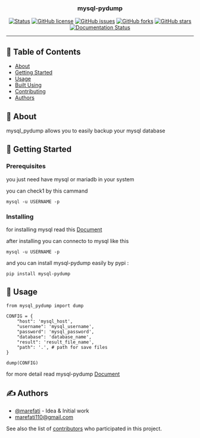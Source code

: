 <h3 align="center">mysql-pydump</h3>

<div align="center">

[![Status](https://img.shields.io/badge/status-active-success.svg)]()
[![GitHub license](https://img.shields.io/github/license/marefati110/mysql-pydump)](https://github.com/marefati110/mysql-pydump/blob/master/LICENSE)
[![GitHub issues](https://img.shields.io/github/issues/marefati110/mysql-pydump)](https://github.com/marefati110/mysql-pydump/issues)
[![GitHub forks](https://img.shields.io/github/forks/marefati110/mysql-pydump)](https://github.com/marefati110/mysql-pydump/network)
[![GitHub stars](https://img.shields.io/github/stars/marefati110/mysql-pydump)](https://github.com/marefati110/mysql-pydump/stargazers)
[![Documentation Status](https://readthedocs.org/projects/mysql-pydump/badge/?version=latest)](https://mysql-pydump.readthedocs.io/en/latest/?badge=latest)
 

</div>

---
## 📝 Table of Contents

- [About](#about)
- [Getting Started](#getting_started)
- [Usage](#usage)
- [Built Using](#built_using)
- [Contributing](../CONTRIBUTING.md)
- [Authors](#authors)

## 🧐 About <a name = "about"></a>
    
mysql_pydump allows you to easily backup your mysql database

## 🏁 Getting Started <a name = "getting_started"></a>

### Prerequisites

you just need have mysql or mariadb in your system

you can check1 by this cammand
```
mysql -u USERNAME -p
```

### Installing

for installing mysql read this <a href = "https://dev.mysql.com/doc/mysql-installation-excerpt/5.7/en/">Document</a>

after installing you can connecto to mysql like this 

```
mysql -u USERNAME -p
```

and you can install mysql-pydump easily by pypi :

```
pip install mysql-pydump
```


## 🎈 Usage <a name="usage"></a>

```
from mysql_pydump import dump

CONFIG = {
    "host": 'mysql_host',
    "username": 'mysql_username',
    "password": 'mysql_password',
    "database": 'database_name',
    "result": 'result_file_name',
    "path": '.', # path for save files
}

dump(CONFIG)

```
  for more detail read mysql-pydump <a href="">Document</a>

## ✍️ Authors <a name = "authors"></a>

- [@marefati](https://github.com/marefati110) - Idea & Initial work
- marefati110@gmail.com

See also the list of [contributors](https://github.com/marefati110/mysql-pydump/graphs/contributors) who participated in this project.
